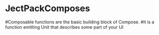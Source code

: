 # JectPackComposes

#Composable functions are the basic building block of Compose.
#it is a function emitting Unit that describes some part of your UI
